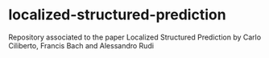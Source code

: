 # localized-structured-prediction
Repository associated to the paper Localized Structured Prediction by Carlo Ciliberto, Francis Bach and Alessandro Rudi
